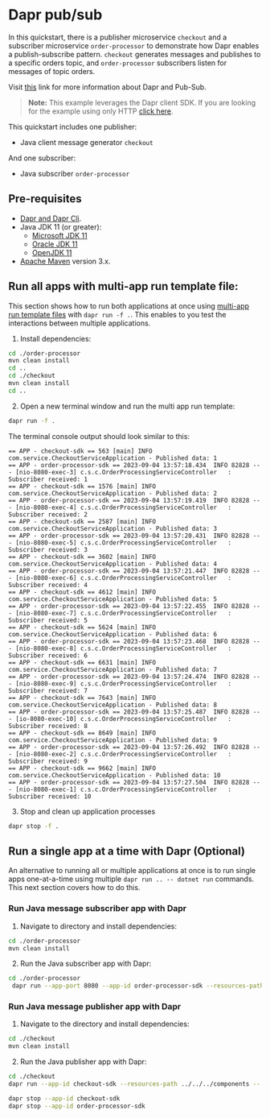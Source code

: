 # Dapr pub/sub

 In this quickstart, there is a publisher microservice `checkout` and a subscriber microservice `order-processor` to demonstrate how Dapr enables a publish-subscribe pattern. `checkout` generates messages and publishes to a specific orders topic, and `order-processor` subscribers listen for messages of topic orders.

Visit [this](https://docs.dapr.io/developing-applications/building-blocks/pubsub/) link for more information about Dapr and Pub-Sub.

> **Note:** This example leverages the Dapr client SDK.  If you are looking for the example using only HTTP [click here](../http).

This quickstart includes one publisher:

- Java client message generator `checkout`

And one subscriber:

- Java subscriber `order-processor`

## Pre-requisites

* [Dapr and Dapr Cli](https://docs.dapr.io/getting-started/install-dapr-cli/).
* Java JDK 11 (or greater):
    * [Microsoft JDK 11](https://docs.microsoft.com/en-us/java/openjdk/download#openjdk-11)
    * [Oracle JDK 11](https://www.oracle.com/technetwork/java/javase/downloads/index.html#JDK11)
    * [OpenJDK 11](https://jdk.java.net/11/)
* [Apache Maven](https://maven.apache.org/install.html) version 3.x.

## Run all apps with multi-app run template file:

This section shows how to run both applications at once using [multi-app run template files](https://docs.dapr.io/developing-applications/local-development/multi-app-dapr-run/multi-app-overview/) with `dapr run -f .`.  This enables to you test the interactions between multiple applications.  

1. Install dependencies: 

<!-- STEP
name: Install Node dependencies
-->
```bash
cd ./order-processor
mvn clean install
cd ..
cd ./checkout
mvn clean install
cd ..
```
<!-- END_STEP -->

2. Open a new terminal window and run the multi app run template:

<!-- STEP
name: Run multi app run template
expected_stdout_lines:
  - 'Started Dapr with app id "order-processor-sdk"'
  - 'Started Dapr with app id "checkout-sdk"'
  - 'Published data: 10'
  - 'Subscriber received: 10'
expected_stderr_lines:
output_match_mode: substring
match_order: none
background: true
sleep: 15
timeout_seconds: 30
-->

```bash
dapr run -f .
```

The terminal console output should look similar to this:

```text
== APP - checkout-sdk == 563 [main] INFO com.service.CheckoutServiceApplication - Published data: 1
== APP - order-processor-sdk == 2023-09-04 13:57:18.434  INFO 82828 --- [nio-8080-exec-3] c.s.c.OrderProcessingServiceController   : Subscriber received: 1
== APP - checkout-sdk == 1576 [main] INFO com.service.CheckoutServiceApplication - Published data: 2
== APP - order-processor-sdk == 2023-09-04 13:57:19.419  INFO 82828 --- [nio-8080-exec-4] c.s.c.OrderProcessingServiceController   : Subscriber received: 2
== APP - checkout-sdk == 2587 [main] INFO com.service.CheckoutServiceApplication - Published data: 3
== APP - order-processor-sdk == 2023-09-04 13:57:20.431  INFO 82828 --- [nio-8080-exec-5] c.s.c.OrderProcessingServiceController   : Subscriber received: 3
== APP - checkout-sdk == 3602 [main] INFO com.service.CheckoutServiceApplication - Published data: 4
== APP - order-processor-sdk == 2023-09-04 13:57:21.447  INFO 82828 --- [nio-8080-exec-6] c.s.c.OrderProcessingServiceController   : Subscriber received: 4
== APP - checkout-sdk == 4612 [main] INFO com.service.CheckoutServiceApplication - Published data: 5
== APP - order-processor-sdk == 2023-09-04 13:57:22.455  INFO 82828 --- [nio-8080-exec-7] c.s.c.OrderProcessingServiceController   : Subscriber received: 5
== APP - checkout-sdk == 5624 [main] INFO com.service.CheckoutServiceApplication - Published data: 6
== APP - order-processor-sdk == 2023-09-04 13:57:23.468  INFO 82828 --- [nio-8080-exec-8] c.s.c.OrderProcessingServiceController   : Subscriber received: 6
== APP - checkout-sdk == 6631 [main] INFO com.service.CheckoutServiceApplication - Published data: 7
== APP - order-processor-sdk == 2023-09-04 13:57:24.474  INFO 82828 --- [nio-8080-exec-9] c.s.c.OrderProcessingServiceController   : Subscriber received: 7
== APP - checkout-sdk == 7643 [main] INFO com.service.CheckoutServiceApplication - Published data: 8
== APP - order-processor-sdk == 2023-09-04 13:57:25.487  INFO 82828 --- [io-8080-exec-10] c.s.c.OrderProcessingServiceController   : Subscriber received: 8
== APP - checkout-sdk == 8649 [main] INFO com.service.CheckoutServiceApplication - Published data: 9
== APP - order-processor-sdk == 2023-09-04 13:57:26.492  INFO 82828 --- [nio-8080-exec-2] c.s.c.OrderProcessingServiceController   : Subscriber received: 9
== APP - checkout-sdk == 9662 [main] INFO com.service.CheckoutServiceApplication - Published data: 10
== APP - order-processor-sdk == 2023-09-04 13:57:27.504  INFO 82828 --- [nio-8080-exec-1] c.s.c.OrderProcessingServiceController   : Subscriber received: 10
```

3. Stop and clean up application processes

```bash
dapr stop -f .
```
<!-- END_STEP -->

## Run a single app at a time with Dapr (Optional)

An alternative to running all or multiple applications at once is to run single apps one-at-a-time using multiple `dapr run .. -- dotnet run` commands.  This next section covers how to do this. 

### Run Java message subscriber app with Dapr

1. Navigate to directory and install dependencies:

```bash
cd ./order-processor
mvn clean install
```

2. Run the Java subscriber app with Dapr:

```bash
cd ./order-processor
 dapr run --app-port 8080 --app-id order-processor-sdk --resources-path ../../../components -- java -jar target/OrderProcessingService-0.0.1-SNAPSHOT.jar
```

### Run Java message publisher app with Dapr

1. Navigate to the directory and install dependencies:

```bash
cd ./checkout
mvn clean install
```

2. Run the Java publisher app with Dapr:

```bash
cd ./checkout
dapr run --app-id checkout-sdk --resources-path ../../../components -- java -jar target/CheckoutService-0.0.1-SNAPSHOT.jar
```

```bash
dapr stop --app-id checkout-sdk
dapr stop --app-id order-processor-sdk
```
